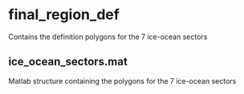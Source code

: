 # final_region_def
Contains the definition polygons for the 7 ice-ocean sectors

## ice_ocean_sectors.mat
Matlab structure containing the polygons for the 7 ice-ocean sectors
